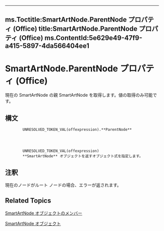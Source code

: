 

---
ms.Toctitle:SmartArtNode.ParentNode プロパティ (Office)
title:SmartArtNode.ParentNode プロパティ (Office)
ms.ContentId:5e629e49-47f9-a415-5897-4da566404ee1
---
# SmartArtNode.ParentNode プロパティ (Office)




現在の SmartArtNode の親 SmartArtNode を取得します。値の取得のみ可能です。

## 構文

            UNRESOLVED_TOKEN_VAL(offexpression).**ParentNode**




            UNRESOLVED_TOKEN_VAL(offexpression)
            **SmartArtNode** オブジェクトを返すオブジェクト式を指定します。



## 注釈
現在のノードがルート ノードの場合、エラーが返されます。



## Related Topics

[SmartArtNode オブジェクトのメンバー](8472d586-87ed-2dd7-054b-e821f1738e3c.md)

[SmartArtNode オブジェクト](3987d02d-beb1-8ce0-acbb-3fc0a05b2341.md)




